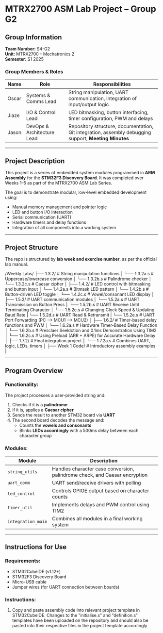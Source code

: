 # MTRX2700 ASM Lab Project – Group G2

## Group Information

**Team Number:** S4-G2  
**Unit:** MTRX2700 – Mechatronics 2  
**Semester:** S1 2025  

### Group Members & Roles

| Name           | Role                         | Responsibilities                                                                                         |
|----------------|------------------------------|----------------------------------------------------------------------------------------------------------|
| Oscar          | Systems & Comms Lead         | String manipulation, UART communication, integration of input/output logic                               |
| Jiaze          | I/O & Control Lead           | LED bitmasking, button interfacing, timer configuration, PWM and delays                                  |
| Jason          | DevOps & Architecture Lead   | Repository structure, documentation, Git integration, assembly debugging support, **Meeting Minutes**    |

---

## Project Description

This project is a series of embedded system modules programmed in **ARM Assembly** for the **STM32F3 Discovery Board**. It was completed over Weeks 1–5 as part of the MTRX2700 ASM Lab Series.

The goal is to demonstrate modular, low-level embedded development using:
- Manual memory management and pointer logic
- LED and button I/O interaction
- Serial communication (UART)
- Hardware timers and delay functions
- Integration of all components into a working system

---

## Project Structure

The repo is structured by **lab week and exercise number**, as per the official lab manual.

/Weekly Labs/
├── 1.3.2/           # String manipulation functions
│   └── 1.3.2a.s         # Uppercase/lowercase conversion
│   └── 1.3.2b.s         # Palindrome checker
│   └── 1.3.2c.s         # Caesar cipher
│
├── 1.4.2/           # LED control with bitmasking and button input
│   └── 1.4.2a.s         # Bitmask LED pattern
│   └── 1.4.2b.s         # Button-driven LED toggle
│   └── 1.4.2c.s         # Vowel/consonant LED display
│
├── 1.5.2/           # UART communication modules
│   └── 1.5.2a.s         # UART Transmission on Button Press
│   └── 1.5.2b.s         # UART Receive Until Terminating Character
│   └── 1.5.2c.s         # Changing Clock Speed & Updating Baud Rate
|   └── 1.5.2d.s         # UART Read & Retransmit
|   └── 1.5.2e.s         # UART Port Forwarding (PC --> MCU1 --> MCU2)
│
├── 1.6.2/           # Timer-based delay functions and PWM
│   └── 1.6.2a.s         # Hardware Timer-Based Delay Function
│   └── 1.6.2b.s         # Presclaer Seeldction and 0.1ms Demonstration Using TIM2
│   └── 1.6.2c.s         # Using Preload (ARR + ARPE) for Accurate Hardware Delay
│
├── 1.7.2/           # Final integration project
│   └── 1.7.2a.s         # Combines UART, logic, LEDs, timers
│
├── Week 1 Code/     # Introductory assembly examples
|

---

## Program Overview

### Functionality:
The project processes a user-provided string and:
1. Checks if it is a **palindrome**
2. If it is, applies a **Caesar cipher**
3. Sends the result to another STM32 board via **UART**
4. The second board decodes the message and:
   - Counts the **vowels and consonants**
   - Blinks **LEDs accordingly** with a 500ms delay between each character group

### Modules:
| Module             | Description                                                                 |
|--------------------|-----------------------------------------------------------------------------|
| `string_utils`     | Handles character case conversion, palindrome check, and Caesar encryption  |
| `uart_comm`        | UART send/receive drivers with polling                                      |
| `led_control`      | Controls GPIOE output based on character counts                             |
| `timer_util`       | Implements delays and PWM control using TIM2                                |
| `integration_main` | Combines all modules in a final working system                              |

---

## Instructions for Use

### Requirements:
- STM32CubeIDE (v1.12+)
- STM32F3 Discovery Board
- Micro-USB cable
- Jumper wires (for UART connection between boards)

### Instructions:
1. Copy and paste assembly code into relevant project template in STM32CubeIDE. Changes to the "initialise.s" and "definition.s" templates have been uploaded on the repository and should also be pasted into their respective files in the project template accordingly


